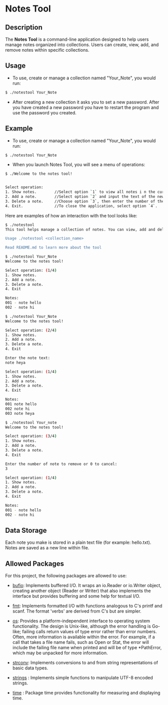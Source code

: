 # Notes Tool

## Description

The **Notes Tool** is a command-line application designed to help users manage notes organized into collections. Users can create, view, add, and remove notes within specific collections.


## Usage

- To use, create or manage a collection named "Your_Note", you would run:

```bash
$ ./notestool Your_Note
```
- After creating a new collection it asks you to set a new password. After you have created a new password you have to restart the program and use the password you created.

## Example

- To use, create or manage a collection named "Your_Note", you would run:

```bash
$ ./notestool Your_Note
```

- When you launch Notes Tool, you will see a menu of operations:

```bash
$ ./Welcome to the notes tool!


Select operation:
1. Show notes.        //Select option `1` to view all notes i n the current collection.
2. Add a note.        //Select option `2` and input the text of the new note when prompted. the note will be added to the collection.
3. Delete a note.     //Choose option `3`, then enter the number of the note you wish to remove. Enter `0`to cancel this operation.
4. Exit.              //To close the application, select option `4`.

```

Here are examples of how an interaction with the tool looks like:

```bash
$ ./notestool
This tool helps manage a collection of notes. You can view, add and delete notes in the specified collection. If the collection doesn't exist, it will be created automatically.

Usage ./notestool <collection_name>

Read README.md to learn more about the tool
```
```bash
$ ./notestool Your_Note
Welcome to the notes tool!

Select operation: (1/4)
1. Show notes.
2. Add a note.
3. Delete a note.
4. Exit

Notes:
001 - note hello
002 - note hi
```

```bash
$ ./notestool Your_Note
Welcome to the notes tool!

Select operation: (2/4)
1. Show notes.
2. Add a note.
3. Delete a note.
4. Exit

Enter the note text:
note heya

Select operation: (1/4)
1. Show notes.
2. Add a note.
3. Delete a note.
4. Exit

Notes:
001 note hello
002 note hi
003 note heya
```

```bash
$ ./notestool Your_note
Welcome to the notes tool!

Select operation: (3/4)
1. Show notes.
2. Add a note.
3. Delete a note.
4. Exit

Enter the number of note to remove or 0 to cancel:
3

Select operation: (1/4)
1. Show notes.
2. Add a note.
3. Delete a note.
4. Exit

Notes:
001 - note hello
002 - note hi
```

## Data Storage
Each note you make is stored in a plain text file (for example: hello.txt). Notes are saved as a new line within file.

## Allowed Packages
For this project, the following packages are allowed to use:

 - [bufio](https://pkg.go.dev/bufio): Implements buffered I/O. It wraps an io.Reader or io.Writer object, creating another object (Reader or Writer) that also implements the interface but provides buffering and some help for textual I/O. 

 - [fmt](https://pkg.go.dev/fmt): Implements formatted I/O with functions analogous to C's printf and scanf. The format 'verbs' are derived from C's but are simpler. 

 - [os](https://pkg.go.dev/os): Provides a platform-independent interface to operating system functionality. The design is Unix-like, although the error handling is Go-like; failing calls return values of type error rather than error numbers. Often, more information is available within the error. For example, if a call that takes a file name fails, such as Open or Stat, the error will include the failing file name when printed and will be of type *PathError, which may be unpacked for more information. 

 - [strconv](https://pkg.go.dev/strconv): Implements conversions to and from string representations of basic data types. 

 - [strings](https://pkg.go.dev/strings) : Implements simple functions to manipulate UTF-8 encoded strings. 

 - [time](https://pkg.go.dev/time) : Package time provides functionality for measuring and displaying time.